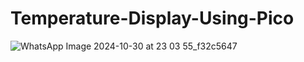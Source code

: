 # Temperature-Display-Using-Pico
![WhatsApp Image 2024-10-30 at 23 03 55_f32c5647](https://github.com/user-attachments/assets/fe8b0f5d-bbe0-465a-b6b6-fabbcb72e0ad)
